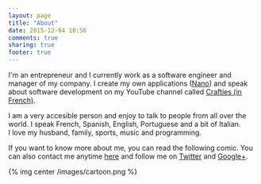 ```yaml
---
layout: page
title: "About"
date: 2015-12-04 10:56
comments: true
sharing: true
footer: true
---
```


I'm an entrepreneur and I currently work as a software engineer and manager of my company. I create my own applications ([Nano](http://nphumbert.github.io/nano)) and speak about software development on my YouTube channel called [Crafties (in French)](https://www.youtube.com/Crafties).

I am a very accesible person and enjoy to talk to people from all over the world. I speak French, Spanish, English, Portuguese and a bit of Italian.  
I love my husband, family, sports, music and programming.

If you want to know more about me, you can read the following comic. You can also contact me anytime [here](mailto:contact@litesln.com) and follow me on [Twitter](https://twitter.com/nphumbert) and [Google+](https://plus.google.com/u/0/110353212984123491279).

{% img center /images/cartoon.png %}
